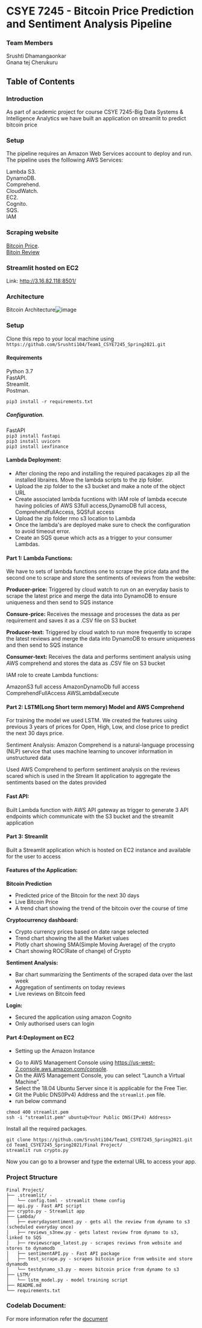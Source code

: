 # CSYE 7245 - Bitcoin Price Prediction and Sentiment Analysis Pipeline

### Team Members
Srushti Dhamangaonkar       
Gnana tej Cherukuru

## Table of Contents

### Introduction    
As part of academic project for course CSYE 7245-Big Data Systems & Intelligence Analytics we have built an application on streamlit to predict bitcoin price

### Setup
The pipeline requires an Amazon Web Services account to deploy and run.   
The pipeline uses the folllowing AWS Services:

Lambda
S3.   
DynamoDB.   
Comprehend.   
CloudWatch.  
EC2.   
Cognito.  
SQS.  
IAM

### Scraping website 
[Bitcoin Price](https://coincodex.com/crypto/bitcoin/).  
[Bitoin Review](https://www.trustpilot.com/review/bitcoin.com)

### Streamlit hosted on EC2 
Link: http://3.16.82.118:8501/

### Architecture 
Bitcoin Architecture![image](https://user-images.githubusercontent.com/59776740/116674003-16ded400-a972-11eb-9f15-82ce288522d4.png)

### Setup
Clone this repo to your local machine using ```https://github.com/Srushti104/Team1_CSYE7245_Spring2021.git```

#### Requirements    
Python 3.7    
FastAPI.   
Streamlit.   
Postman.   

```pip3 install -r requirements.txt```

##### Configuration.   
FastAPI     
```pip3 install fastapi```  
```pip3 install uvicorn```   
```pip3 install iexfinance```  


#### Lambda Deployment:

* After cloning the repo and installing the required pacakages zip all the installed libraires. Move the lambda scripts to the zip folder.
* Upload the zip folder to the s3 bucket and make a note of the object URL
* Create associated lambda fucntions with IAM role of lambda ececute having policies of AWS S3full access,DynamoDB full access, ComprehendfullAccess, SQSfull access
* Upload the zip folder rmo s3 location to Lambda
* Once the lambda's are deployed make sure to check the configuration to avoid timeout error. 
* Create an SQS queue which acts as a trigger to your consumer Lambdas.


#### Part 1: Lambda Functions:

We have to sets of lambda functions one to scrape the price data and the second one to scrape and store the sentiments of reviews from the website:

**Producer-price:**
Triggered by cloud watch to run on an everyday basis to scrape the latest price and merge the data into DynamoDB to ensure uniqueness and then send to SQS instance

**Consure-price:**
Receives the message and processes the data as per requirement and saves it as a .CSV file on S3 bucket 

**Producer-text:**
Triggered by cloud watch to run more frequently to scrape the latest reviews and merge the data into DynamoDB to ensure uniqueness and then send to SQS instance 

**Consumer-text:**
Receives the data and performs sentiment analysis using AWS comprehend and stores the data as .CSV file on S3 bucket  

IAM role to create Lambda functions:

AmazonS3 full access
AmazonDynamoDb full access
ComprehendFullAccess
AWSLambdaExecute

#### Part 2: LSTM(Long Short term memory) Model and AWS Comprehend
For training the model we used LSTM. We created the features using previous 3 years of prices for Open, High, Low, and close price to predict the next 30 days price.

Sentiment Analysis:
Amazon Comprehend is a natural-language processing (NLP) service that uses machine learning to uncover information in unstructured data

Used AWS Comprehend to perform sentiment analysis on the reviews scared which is used in the Stream lit application to aggregate the sentiments based on the dates provided 

#### Fast API:
Built Lambda function with AWS API gateway as trigger to generate 3 API endpoints which communicate with the S3 bucket and the streamlit application  	

#### Part 3: Streamlit
Built a Streamlit application which is hosted on EC2 instance and available for the user to access

#### Features of the Application:

**Bitcoin Prediction** 
- Predicted price of the Bitcoin for the next 30 days 
- Live Bitcoin Price 
- A trend chart showing the trend of the bitcoin over the course of time 

**Cryptocurrency dashboard:**
- Crypto currency prices based on date range selected 
- Trend chart showing the all the Market values 
- Plotly chart showing SMA(Simple Moving Average) of the crypto
- Chart showing ROC(Rate of change) of Crypto

**Sentiment Analysis:**
- Bar chart summarizing the Sentiments of the scraped data over the last week 
- Aggregation of sentiments on today reviews
- Live reviews on Bitcoin feed 

**Login:**
- Secured the application using amazon Cognito
- Only authorised users can login

#### Part 4:Deployment on EC2
* Setting up the Amazon Instance
- Go to AWS Management Console using https://us-west-2.console.aws.amazon.com/console.
- On the AWS Management Console, you can select “Launch a Virtual Machine”. 
- Select the 18.04 Ubuntu Server since it is applicable for the Free Tier.
- Git the Public DNS(IPv4) Address and the ```streamlit.pem``` file. 
- run below command

```
chmod 400 streamlit.pem
ssh -i "streamlit.pem" ubuntu@<Your Public DNS(IPv4) Address>
```

Install all the required packages.
```
git clone https://github.com/Srushti104/Team1_CSYE7245_Spring2021.git
cd Team1_CSYE7245_Spring2021/Final Project/
streamlit run crypto.py
```
Now you can go to a browser and type the external URL to access your app.


### Project Structure

```
Final Project/
├── .streamlit/ - 
│   └── config.toml - streamlit theme config
├── api.py - Fast API script
├── crypto.py - Streamlit app
├── Lambda/
│   ├── everydaysentiment.py - gets all the review from dynamo to s3 (scheduled everyday once)
│   ├── reviews_s3new.py - gets latest review from dynamo to s3, linked to SQS
│   ├── reviewscrape_latest.py - scrapes reviews from website and stores to dynamodb 
│   ├── sentimentAPI.py - Fast API package
│   ├── test_scrape.py - scrapes bitcoin price from website and store dynamodb
│   └── testdynamo_s3.py - moves bitcoin price from dynamo to s3
├── LSTM/
│   └── lstm_model.py - model training script
├── README.md
└── requirements.txt
```
### Codelab Document:
For more information refer the [document](https://codelabs-preview.appspot.com/?file_id=1juT4LFQtWbYCmqQhZJlFMNsBN9bD3xpbYq-HtJ4QDmg#0)
